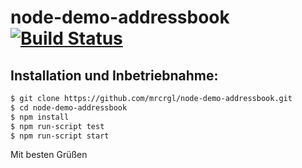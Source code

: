 node-demo-addressbook [![Build Status](https://secure.travis-ci.org/mrcrgl/node-demo-addressbook.png)](http://travis-ci.org/mrcrgl/node-demo-addressbook)
=====================


Installation und Inbetriebnahme:
-------------

```bash
$ git clone https://github.com/mrcrgl/node-demo-addressbook.git
$ cd node-demo-addressbook
$ npm install
$ npm run-script test
$ npm run-script start
```

Mit besten Grüßen
